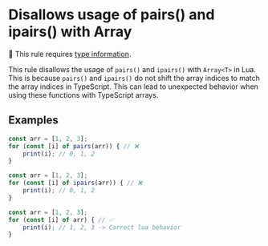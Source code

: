# Disallows usage of pairs() and ipairs() with Array<T>

💭 This rule requires [type information](https://typescript-eslint.io/linting/typed-linting).

<!-- end auto-generated rule header -->

This rule disallows the usage of `pairs()` and `ipairs()` with `Array<T>` in
Lua. This is because `pairs()` and `ipairs()` do not shift the array indices to
match the array indices in TypeScript. This can lead to unexpected behavior
when using these functions with TypeScript arrays.

## Examples

```js
const arr = [1, 2, 3];
for (const [i] of pairs(arr)) { // ❌
	print(i); // 0, 1, 2
}
```

```js
const arr = [1, 2, 3];
for (const [i] of ipairs(arr)) { // ❌
	print(i); // 0, 1, 2
}
```

```js
const arr = [1, 2, 3];
for (const [i] of arr) { // ✅
	print(i); // 1, 2, 3 -> Correct lua behavior
}
```
